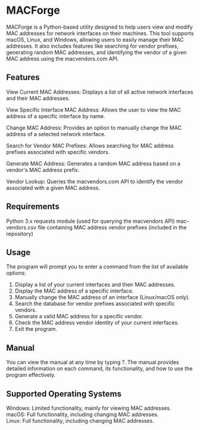 # MACForge
MACForge is a Python-based utility designed to help users view and modify MAC addresses for network interfaces on their machines. This tool supports macOS, Linux, and Windows, allowing users to easily manage their MAC addresses. It also includes features like searching for vendor prefixes, generating random MAC addresses, and identifying the vendor of a given MAC address using the macvendors.com API.

## Features
View Current MAC Addresses: Displays a list of all active network interfaces and their MAC addresses.  

View Specific Interface MAC Address: Allows the user to view the MAC address of a specific interface by name.  

Change MAC Address: Provides an option to manually change the MAC address of a selected network interface.  

Search for Vendor MAC Prefixes: Allows searching for MAC address prefixes associated with specific vendors.  

Generate MAC Address: Generates a random MAC address based on a vendor's MAC address prefix.  

Vendor Lookup: Queries the macvendors.com API to identify the vendor associated with a given MAC address.  

## Requirements
Python 3.x
requests module (used for querying the macvendors API)
mac-vendors.csv file containing MAC address vendor prefixes (included in the repository)

## Usage
The program will prompt you to enter a command from the list of available options:

1. Display a list of your current interfaces and their MAC addresses.
2. Display the MAC address of a specific interface.
3. Manually change the MAC address of an interface (Linux/macOS only).
4. Search the database for vendor prefixes associated with specific vendors.
5. Generate a valid MAC address for a specific vendor.
6. Check the MAC address vendor identity of your current interfaces.
0. Exit the program.

## Manual
You can view the manual at any time by typing ?. The manual provides detailed information on each command, its functionality, and how to use the program effectively.

## Supported Operating Systems
Windows: Limited functionality, mainly for viewing MAC addresses.  
macOS: Full functionality, including changing MAC addresses.  
Linux: Full functionality, including changing MAC addresses.  
